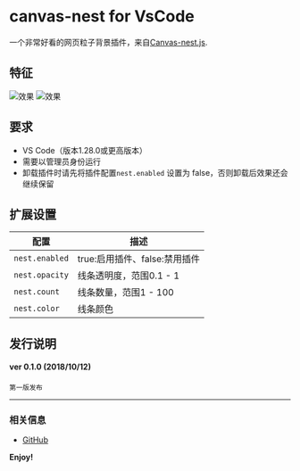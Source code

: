 # canvas-nest for  VsCode

一个非常好看的网页粒子背景插件，来自[Canvas-nest.js](https://github.com/hustcc/canvas-nest.js).

## 特征

![效果](https://user-images.githubusercontent.com/14969576/45882721-959a2a80-bde1-11e8-81c3-af68af1a95af.gif)
![效果](https://user-images.githubusercontent.com/14969576/45882923-32f55e80-bde2-11e8-930b-0afd8fd60910.png)

## 要求

* VS Code（版本1.28.0或更高版本）
* 需要以管理员身份运行
* 卸载插件时请先将插件配置`nest.enabled` 设置为 false，否则卸载后效果还会继续保留

## 扩展设置

|配置 | 描述
|-----|------------
|`nest.enabled`| true:启用插件、false:禁用插件
|`nest.opacity`| 线条透明度，范围0.1 - 1
|`nest.count`| 线条数量，范围1 - 100 
|`nest.color`| 线条颜色



## 发行说明

#### ver 0.1.0 (2018/10/12)
	第一版发布
-----------------------------------------------------------------------------------------------------------


### 相关信息

* [GitHub](https://github.com/AShujiao/vscode-maxPlus)

**Enjoy!**
